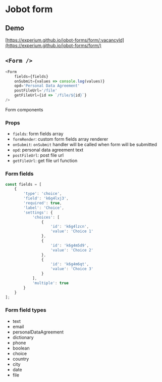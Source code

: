 # Jobot form

## Demo

[https://experium.github.io/jobot-forms/form/:vacancyId](https://experium.github.io/jobot-forms/form/)

## `<Form />`

```js
<Form
    fields={fields}
    onSubmit={values => console.log(values)}
    opd='Personal Data Agreement'
    postFileUrl='/file'
    getFileUrl={id => `/file/${id}`}
/>
```

Form components

### Props

- `fields`: form fields array
- `formRender`: custom form fields array renderer
- `onSubmit`: `onSubmit` handler will be called when form will be submitted
- `opd`: personal data agreement text
- `postFileUrl`: post file url
- `getFileUrl`: get file url function

### Form fields

```js
const fields = [
    {
        'type': 'choice',
        'field': 'k6g4lxj3',
        'required': true,
        'label': 'Choice',
        'settings': {
            'choices': [
                {
                    'id': 'k6g4lzcn',
                    'value': 'Choice 1'
                },
                {
                    'id': 'k6g4m5d9',
                    'value': 'Choice 2'
                },
                {
                    'id': 'k6g4m6qt',
                    'value': 'Choice 3'
                }
            ],
            'multiple': true
        }
    }
];
```

### Form field types

- text
- email
- personalDataAgreement
- dictionary
- phone
- boolean
- choice
- country
- city
- date
- file

